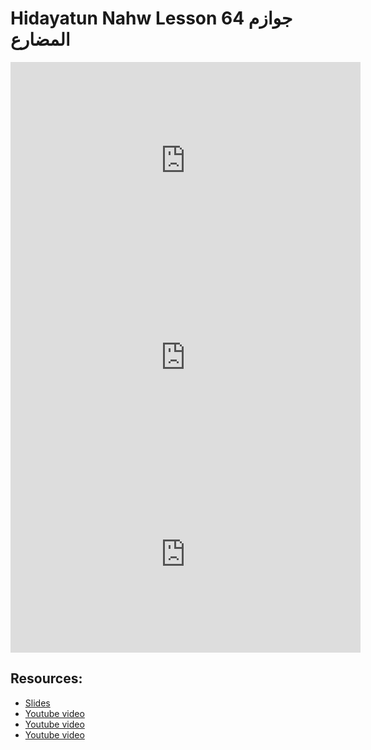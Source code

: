 # Hidayatun Nahw Lesson 64 جوازم المضارع            

<iframe width="560" height="315" src="https://www.youtube-nocookie.com/embed/65AXHO-iZOQ?start=0" frameborder="0" allow="accelerometer; autoplay; encrypted-media; gyroscope; picture-in-picture" allowfullscreen="allowfullscreen"></iframe><BR>

<iframe width="560" height="315" src="https://www.youtube-nocookie.com/embed/KLAwirXCwww?start=0" frameborder="0" allow="accelerometer; autoplay; encrypted-media; gyroscope; picture-in-picture" allowfullscreen="allowfullscreen"></iframe><BR>

<iframe width="560" height="315" src="https://www.youtube-nocookie.com/embed/4HgrlRRHSus?start=0" frameborder="0" allow="accelerometer; autoplay; encrypted-media; gyroscope; picture-in-picture" allowfullscreen="allowfullscreen"></iframe><BR>



## Resources:
- [Slides](https://github.com/arshare/resources_balagha_pdfs)
- [Youtube video](https://www.youtube.com/watch?v=65AXHO-iZOQ&list=PLzn0qdi6JpdtdAyaM2yvvY1Yk9i4EpLHD&index=125)
- [Youtube video](https://www.youtube.com/watch?v=KLAwirXCwww&list=PLzn0qdi6JpdtdAyaM2yvvY1Yk9i4EpLHD&index=126)
- [Youtube video](https://www.youtube.com/watch?v=4HgrlRRHSus&list=PLzn0qdi6JpdtdAyaM2yvvY1Yk9i4EpLHD&index=127)
